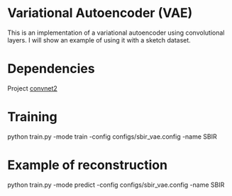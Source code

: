 # Variational Autoencoder (VAE)
This is an implementation of a variational autoencoder using convolutional layers. I will show an example of using it with a sketch dataset.

# Dependencies
Project [convnet2](https://github.com/jmsaavedrar/convnet2)

# Training

python train.py -mode train -config configs/sbir_vae.config -name SBIR

# Example of reconstruction

python train.py -mode predict -config configs/sbir_vae.config -name SBIR

